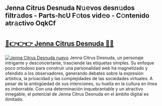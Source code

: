 ## Jenna Citrus Desnuda N𝚞𝚎vos desn𝚞dos filtr𝚊dos - Parts-hcU F𝚘tos vid𝚎o - C𝚘ntenido atr𝚊ctivo OqkCf

# <h2><a href="http://mb62tn.tromn.icu/?c=Jenna+Citrus+Desnuda">🔗👉👉👉 Jenna Citrus Desnuda 🔗🔗</a></h2>

[![Jenna Citrus Desnuda nuevo](https://i.imgur.com/pEAQMta.gif)](http://mb62tn.tromn.icu/?c=Jenna+Citrus+Desnuda)
Jenna Citrus Desnuda, un personaje intrigante y desconcertante, trasciende las etiquetas simples. Su enfoque poco ortodoxo para construir una personalidad web ha magnetizado y ofendido a los observadores, generando debates sobre la expresión artística, la privacidad y las complejidades de las sociedades virtuales. A pesar de la ambigüedad de sus intenciones, su huella en la cultura en línea es imborrable. Con una determinación inquebrantable y un atractivo innegable, el potencial de Jenna Citrus Desnuda en el ámbito digital es ilimitado.

